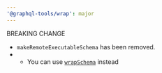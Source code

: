```yaml
---
'@graphql-tools/wrap': major
---
```


BREAKING CHANGE
- `makeRemoteExecutableSchema` has been removed.
- - You can use [`wrapSchema`](https://www.graphql-tools.com/docs/remote-schemas#creating-an-executor) instead
